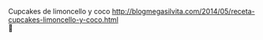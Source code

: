 Cupcakes de limoncello y coco	http://blogmegasilvita.com/2014/05/receta-cupcakes-limoncello-y-coco.html	
਍